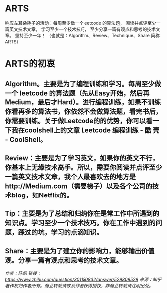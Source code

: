 # ARTS
响应左耳朵耗子的活动：每周至少做一个leetcode 的算法题， 阅读并点评至少一篇英文技术文章， 学习至少一个技术技巧， 至少分享一篇有观点和思考的技术文章。 坚持至少一年！ （也就是：Algorithm、Review、Technique、Share 简称ARTS）

# ARTS的初衷
## Algorithm。主要是为了编程训练和学习。每周至少做一个 leetcode 的算法题（先从Easy开始，然后再Medium，最后才Hard）。进行编程训练，如果不训练你看再多的算法书，你依然不会做算法题，看完书后，你需要训练。关于做Leetcode的的优势，你可以看一下我在coolshell上的文章 Leetcode 编程训练 - 酷 壳 - CoolShell。

## Review：主要是为了学习英文，如果你的英文不行，你基本上无缘技术高手。所以，需要你阅读并点评至少一篇英文技术文章，我个人最喜欢去的地方是http://Medium.com（需要梯子）以及各个公司的技术blog，如Netflix的。

## Tip：主要是为了总结和归纳你在是常工作中所遇到的知识点。学习至少一个技术技巧。你在工作中遇到的问题，踩过的坑，学习的点滴知识。

## Share：主要是为了建立你的影响力，能够输出价值观。分享一篇有观点和思考的技术文章。

*作者：陈皓*
*链接：https://www.zhihu.com/question/301150832/answer/529809529*
*来源：知乎*
*著作权归作者所有。商业转载请联系作者获得授权，非商业转载请注明出处。*